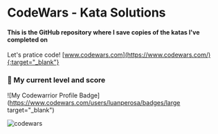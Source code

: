 # CodeWars - Kata Solutions
#### This is the GitHub repository where I save copies of the katas I've completed on
 
Let's pratice code! [www.codewars.com](https://www.codewars.com/){:target="_blank"}
### :rocket: My current level and score
![My Codewarrior Profile Badge](https://www.codewars.com/users/luanperosa/badges/large target="_blank")

![codewars](https://user-images.githubusercontent.com/50602816/85193044-791f7080-b29b-11ea-99e5-d4766022b746.gif)
